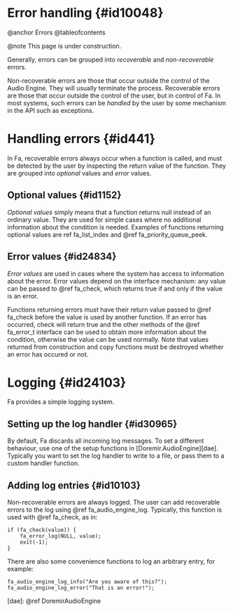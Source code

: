
# Error handling {#id10048}

@anchor Errors
@tableofcontents

@note
    This page is under construction.


Generally, errors can be grouped into *recoverable* and *non-recoverable* errors.

Non-recoverable errors are those that occur outside the control of the Audio
Engine. They will usually terminate the process. Recoverable errors are those that
occur outside the control of the user, but in control of Fa. In most
systems, such errors can be *handled* by the user by some mechanism in the API such
as exceptions.

# Handling errors {#id441}

In Fa, recoverable errors always occur when a function is called, and
must be detected by the user by inspecting the return value of the function. They
are grouped into *optional* values and *error* values.

## Optional values {#id1152}

*Optional values* simply means that a function returns null instead of an ordinary
value. They are used for simple cases where no additional information about the
condition is needed. Examples of functions returning optional values are
ref fa_list_index and @ref fa_priority_queue_peek.

## Error values {#id24834}

*Error values* are used in cases where the system has access to information about the
error. Error values depend on the interface mechanism: any value can be passed to
@ref fa_check, which returns true if and only if the value is an error. 

Functions returning errors must have their return value passed to @ref fa_check 
before the value is used by another function. If an error has
occurred, check will return true and the other methods of the @ref fa_error_t
interface can be used to obtain more information about the condition, otherwise the
value can be used normally. Note that values returned from construction and copy
functions must be destroyed whether an error has occured or not.

<!--
TODO not sure about this...

As sa a special case in the interface mechanism, `null` is considered to implement
[Error](@ref fa_error_t). This means that the same procedure can be used to
check for optional values and error values.
-->


# Logging {#id24103}

Fa provides a simple logging system. 

## Setting up the log handler {#id30965}

By default, Fa discards all incoming log messages. To set a different
behaviour, use one of the setup functions in [Doremir.AudioEngine][dae]. Typically
you want to set the log handler to write to a file, or pass them to a custom
handler function.

## Adding log entries {#id10103}

Non-recoverable errors are always logged. The user can add recoverable errors to
the log using @ref fa_audio_engine_log. Typically, this function is used with
@ref fa_check, as in:

~~~
if (fa_check(value)) {
    fa_error_log(NULL, value);
    exit(-1);
}
~~~

There are also some convenience functions to log an arbitrary entry, for example:

~~~
fa_audio_engine_log_info("Are you aware of this?");
fa_audio_engine_log_error("That is an error!");
~~~


[dae]: @ref DoremirAudioEngine